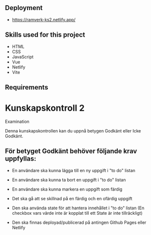## Deployment
* https://ramverk-ks2.netlify.app/

## Skills used for this project
* HTML
* CSS
* JavaScript
* Vue
* Netlify
* Vite

## Requirements

# Kunskapskontroll 2

Examination

Denna kunskapskontrollen kan du uppnå betygen Godkänt eller Icke Godkänt.

## För betyget Godkänt behöver följande krav uppfyllas:

* En användare ska kunna lägga till en ny uppgift i "to do" listan

* En användare ska kunna ta bort en uppgift i "to do" listan

* En användare ska kunna markera en uppgift som färdig

* Det ska gå att se skillnad på en färdig och en ofärdig uppgift

* Den ska använda state för att hantera innehållet i "to do" listan
(En checkbox vars värde inte är kopplat till ett State är inte tillräckligt)

* Den ska finnas deployad/publicerad på antingen Github Pages eller Netlify

